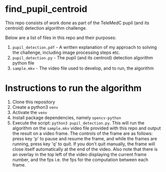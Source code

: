 # find_pupil_centroid

This repo consists of work done as part of the TeleMedC pupil (and its centroid) detection algorithm challenge. 

Below are a list of files in this repo and their purposes:
1. `pupil_detection.pdf` - A written explanation of my approach to solving the challenge, including image processing steps etc.
2. `pupil_detection.py` - The pupil (and its centroid) detection algorithm python file
3. `sample.mkv` - The video file used to develop, and to run, the algorithm

# Instructions to run the algorithm
1. Clone this repository
2. Create a python3 `venv`
3. Activate the `venv`
4. Install package dependencies, namely `opencv-python`
5. Execute the script: `python3 pupil_detection.py`. This will run the algorithm on the `sample.mkv` video file provided with this repo and output the result on a video frame. The controls of the frame are as follows: press key 'p' to pause and resume the frame, and while the frames are running, press key 'q' to quit. If you don't quit manually, the frame will close itself automatically at the end of the video. Also note that there is an overlay in the top left of the video displaying the current frame number, and the fps i.e. the fps for the computation between each frame. 





